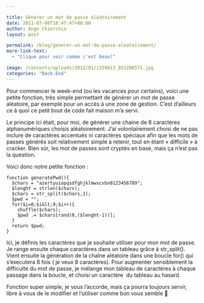 ```yaml
---

title: Générer un mot de passe aléatoirement
date: 2011-07-08T18:47:47+00:00
author: Ange Chierchia
layout: post

permalink: /blog/generer-un-mot-de-passe-aleatoirement/
more-link-text:
  - "Clique pour voir comme c'est beau!"

image: /contents/uploads/2012/01/1159613_851208571.jpg
categories: "Back-End"
---
```

Pour commencer le week-end (ou les vacances pour certains), voici une petite fonction, très simple permettant de générer un mot de passe aléatoire, par exemple pour un accès à une zone de gestion. C&rsquo;est d&rsquo;ailleurs ce à quoi ce petit bout de code fait maison m&rsquo;a servi. <!--more-->

Le principe ici était, pour moi, de générer une chaine de 8 caractères alphanumériques choisis aléatoirement. J&rsquo;ai volontairement choisi de ne pas inclure de caractères accentués ni caractères spéciaux afin que les mots de passes générés soit relativement simple à retenir, tout en étant &laquo;&nbsp;difficile&nbsp;&raquo; à cracker. Bien sûr, les mot de passes sont cryptés en base, mais ça n&rsquo;est pas la question.

Voici donc notre petite fonction :

    function generatePwd(){
      $chars = "azertyuiopqsdfghjklmwxcvbn0123456789";
      $lenght = strlen($chars);
      $chars = str_split($chars,1);
      $pwd = "";
      for($i=0;$i&lt;9;$i++){
        shuffle($chars);
        $pwd .= $chars[rand(0,($lenght-1))];
      }
      return $pwd;
    }

Ici, je définis les caractères que je souhaite utiliser pour mon mot de passe. Je range ensuite chaque caractères dans un tableau grâce à str_split(). Vient ensuite la génération de la chaîne aléatoire dans une boucle for() qui s&rsquo;executera 8 fois ( je veux 8 caractères). Pour augmenter sensiblement la difficulté du mot de passe, je mélange mon tableau de caractères à chaque passage dans la boucle, et choisi un caractère  du tableau au hasard.

Fonction super simple, je vous l&rsquo;accorde, mais ça pourra toujours servir, libre à vous de le modifier et l&rsquo;utiliser comme bon vous semble 